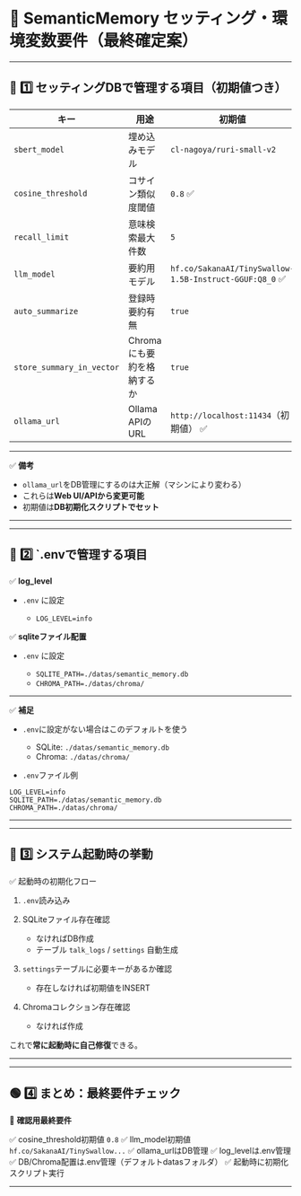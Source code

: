 # 📝 **SemanticMemory セッティング・環境変数要件（最終確定案）**

---

## 🌿 1️⃣ セッティングDBで管理する項目（初期値つき）

| キー                        | 用途               | 初期値                                                    |
| ------------------------- | ---------------- | ------------------------------------------------------ |
| `sbert_model`             | 埋め込みモデル          | `cl-nagoya/ruri-small-v2`                              |
| `cosine_threshold`        | コサイン類似度閾値        | `0.8` ✅                                                |
| `recall_limit`            | 意味検索最大件数         | `5`                                                    |
| `llm_model`               | 要約用モデル           | `hf.co/SakanaAI/TinySwallow-1.5B-Instruct-GGUF:Q8_0` ✅ |
| `auto_summarize`          | 登録時要約有無          | `true`                                                 |
| `store_summary_in_vector` | Chromaにも要約を格納するか | `true`                                                 |
| `ollama_url`              | Ollama APIのURL   | `http://localhost:11434`（初期値） ✅                        |

---

✅ **備考**

* `ollama_url`をDB管理にするのは大正解（マシンにより変わる）
* これらは**Web UI/APIから変更可能**
* 初期値は**DB初期化スクリプトでセット**

---

---

## 🌿 2️⃣ \`.envで管理する項目

✅ **log\_level**

* `.env` に設定

  * `LOG_LEVEL=info`

✅ **sqliteファイル配置**

* `.env` に設定

  * `SQLITE_PATH=./datas/semantic_memory.db`
  * `CHROMA_PATH=./datas/chroma/`

---

✅ **補足**

* `.env`に設定がない場合はこのデフォルトを使う

  * SQLite: `./datas/semantic_memory.db`
  * Chroma: `./datas/chroma/`
* `.env`ファイル例

```
LOG_LEVEL=info
SQLITE_PATH=./datas/semantic_memory.db
CHROMA_PATH=./datas/chroma/
```

---

---

## 🌿 3️⃣ システム起動時の挙動

✅ 起動時の初期化フロー

1. `.env`読み込み
2. SQLiteファイル存在確認

   * なければDB作成
   * テーブル `talk_logs` / `settings` 自動生成
3. `settings`テーブルに必要キーがあるか確認

   * 存在しなければ初期値をINSERT
4. Chromaコレクション存在確認

   * なければ作成

これで**常に起動時に自己修復**できる。

---

---

## 🟢 4️⃣ まとめ：最終要件チェック

👀 **確認用最終要件**

✅ cosine\_threshold初期値 `0.8`
✅ llm\_model初期値 `hf.co/SakanaAI/TinySwallow...`
✅ ollama\_urlはDB管理
✅ log\_levelは.env管理
✅ DB/Chroma配置は.env管理（デフォルトdatasフォルダ）
✅ 起動時に初期化スクリプト実行

---

